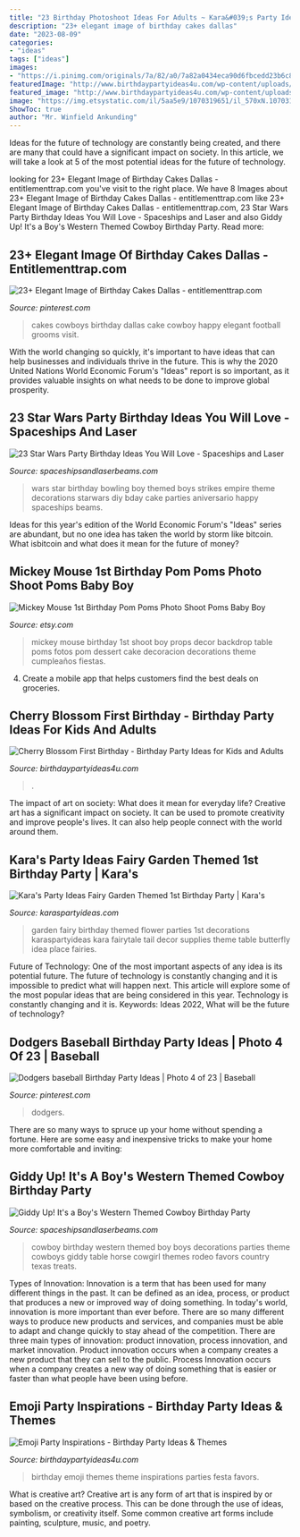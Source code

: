 ```yaml
---
title: "23 Birthday Photoshoot Ideas For Adults ~ Kara&#039;s Party Ideas Fairy Garden Themed 1st Birthday Party"
description: "23+ elegant image of birthday cakes dallas"
date: "2023-08-09"
categories:
- "ideas"
tags: ["ideas"]
images:
- "https://i.pinimg.com/originals/7a/82/a0/7a82a0434eca90d6fbcedd23b6c8231f.jpg"
featuredImage: "http://www.birthdaypartyideas4u.com/wp-content/uploads/2017/12/Emoji-Birthday-Party-1.png"
featured_image: "http://www.birthdaypartyideas4u.com/wp-content/uploads/2017/12/Emoji-Birthday-Party-1.png"
image: "https://img.etsystatic.com/il/5aa5e9/1070319651/il_570xN.1070319651_iuml.jpg?version=0"
ShowToc: true
author: "Mr. Winfield Ankunding"
---
```



Ideas for the future of technology are constantly being created, and there are many that could have a significant impact on society. In this article, we will take a look at 5 of the most potential ideas for the future of technology.

	

		
looking for 23+ Elegant Image of Birthday Cakes Dallas - entitlementtrap.com you've visit to the right place. We have 8 Images about 23+ Elegant Image of Birthday Cakes Dallas - entitlementtrap.com like 23+ Elegant Image of Birthday Cakes Dallas - entitlementtrap.com, 23 Star Wars Party Birthday Ideas You Will Love - Spaceships and Laser and also Giddy Up! It&#039;s a Boy&#039;s Western Themed Cowboy Birthday Party. Read more:
		
    
## 23+ Elegant Image Of Birthday Cakes Dallas - Entitlementtrap.com

<img loading=lazy src="https://i.pinimg.com/736x/f8/d5/a5/f8d5a5cd4aa67f7f9fb56b82a3583cec.jpg" onerror="this.onerror=null;this.src='https://tse3.mm.bing.net/th?id=OIP.FaX3bLsFRdiVLOyvjtOVxQHaJ3&amp;pid=15.1';" alt="23+ Elegant Image of Birthday Cakes Dallas - entitlementtrap.com">

_Source: pinterest.com_

>cakes cowboys birthday dallas cake cowboy happy elegant football grooms visit. 

	

With the world changing so quickly, it's important to have ideas that can help businesses and individuals thrive in the future. This is why the 2020 United Nations World Economic Forum's "Ideas" report is so important, as it provides valuable insights on what needs to be done to improve global prosperity.

    
## 23 Star Wars Party Birthday Ideas You Will Love - Spaceships And Laser

<img loading=lazy src="http://spaceshipsandlaserbeams.com/wp-content/uploads/2016/01/5-Star-Wars-Bowling-Birthday-Party.jpg" onerror="this.onerror=null;this.src='https://tse4.mm.bing.net/th?id=OIP.G6_PSYm4WQFAVrqAjw3JPAHaLH&amp;pid=15.1';" alt="23 Star Wars Party Birthday Ideas You Will Love - Spaceships and Laser">

_Source: spaceshipsandlaserbeams.com_

>wars star birthday bowling boy themed boys strikes empire theme decorations starwars diy bday cake parties aniversario happy spaceships beams. 

	

Ideas for this year's edition of the World Economic Forum's "Ideas" series are abundant, but no one idea has taken the world by storm like bitcoin. What isbitcoin and what does it mean for the future of money? 

    
## Mickey Mouse 1st Birthday Pom Poms Photo Shoot Poms Baby Boy

<img loading=lazy src="https://img.etsystatic.com/il/5aa5e9/1070319651/il_570xN.1070319651_iuml.jpg?version=0" onerror="this.onerror=null;this.src='https://tse2.mm.bing.net/th?id=OIP.r_r45TJdD-NeAY5z8_-FigHaKG&amp;pid=15.1';" alt="Mickey Mouse 1st Birthday Pom Poms Photo Shoot Poms Baby Boy">

_Source: etsy.com_

>mickey mouse birthday 1st shoot boy props decor backdrop table poms fotos pom dessert cake decoracion decorations theme cumpleaños fiestas. 

	

4. Create a mobile app that helps customers find the best deals on groceries. 

    
## Cherry Blossom First Birthday - Birthday Party Ideas For Kids And Adults

<img loading=lazy src="https://birthdaypartyideas4u.com/wp-content/uploads/2020/02/Cherry-Blossom-First-Birthday-decorations-and-background.jpg" onerror="this.onerror=null;this.src='https://tse3.mm.bing.net/th?id=OIP.zndJl64Gk1eNpEaYhGtT7gHaKv&amp;pid=15.1';" alt="Cherry Blossom First Birthday - Birthday Party Ideas for Kids and Adults">

_Source: birthdaypartyideas4u.com_

>. 

	

The impact of art on society: What does it mean for everyday life?
Creative art has a significant impact on society. It can be used to promote creativity and improve people's lives. It can also help people connect with the world around them.

    
## Kara&#039;s Party Ideas Fairy Garden Themed 1st Birthday Party | Kara&#039;s

<img loading=lazy src="http://karaspartyideas.com/wp-content/uploads/2013/06/DSC06643_600x901.jpg" onerror="this.onerror=null;this.src='https://tse2.mm.bing.net/th?id=OIP.4z4a0hDYO7Lef36RHaGTNAHaLH&amp;pid=15.1';" alt="Kara&#039;s Party Ideas Fairy Garden Themed 1st Birthday Party | Kara&#039;s">

_Source: karaspartyideas.com_

>garden fairy birthday themed flower parties 1st decorations karaspartyideas kara fairytale tail decor supplies theme table butterfly idea place fairies. 

	

Future of Technology: One of the most important aspects of any idea is its potential future. The future of technology is constantly changing and it is impossible to predict what will happen next. This article will explore some of the most popular ideas that are being considered in this year.
Technology is constantly changing and it is. Keywords: Ideas 2022, What will be the future of technology?

    
## Dodgers Baseball Birthday Party Ideas | Photo 4 Of 23 | Baseball

<img loading=lazy src="https://i.pinimg.com/originals/7a/82/a0/7a82a0434eca90d6fbcedd23b6c8231f.jpg" onerror="this.onerror=null;this.src='https://tse2.mm.bing.net/th?id=OIP.YFc5i0s5lA7fMaPEgEJwkgHaJ4&amp;pid=15.1';" alt="Dodgers baseball Birthday Party Ideas | Photo 4 of 23 | Baseball">

_Source: pinterest.com_

>dodgers. 

	

There are so many ways to spruce up your home without spending a fortune. Here are some easy and inexpensive tricks to make your home more comfortable and inviting:

    
## Giddy Up! It&#039;s A Boy&#039;s Western Themed Cowboy Birthday Party

<img loading=lazy src="https://spaceshipsandlaserbeams.com/wp-content/uploads/2015/09/cowboy-birthday-party-ideas-for-boys.jpg" onerror="this.onerror=null;this.src='https://tse2.mm.bing.net/th?id=OIP.BnvaMRx1U9O6ZyJczH1RyAHaLH&amp;pid=15.1';" alt="Giddy Up! It&#039;s a Boy&#039;s Western Themed Cowboy Birthday Party">

_Source: spaceshipsandlaserbeams.com_

>cowboy birthday western themed boy boys decorations parties theme cowboys giddy table horse cowgirl themes rodeo favors country texas treats. 

	

Types of Innovation:
Innovation is a term that has been used for many different things in the past. It can be defined as an idea, process, or product that produces a new or improved way of doing something. In today's world, innovation is more important than ever before. There are so many different ways to produce new products and services, and companies must be able to adapt and change quickly to stay ahead of the competition. 
There are three main types of innovation: product innovation, process innovation, and market innovation. Product innovation occurs when a company creates a new product that they can sell to the public. Process Innovation occurs when a company creates a new way of doing something that is easier or faster than what people have been using before.

    
## Emoji Party Inspirations - Birthday Party Ideas &amp; Themes

<img loading=lazy src="http://www.birthdaypartyideas4u.com/wp-content/uploads/2017/12/Emoji-Birthday-Party-1.png" onerror="this.onerror=null;this.src='https://tse3.mm.bing.net/th?id=OIP.wh3CmHLG6oDMPLRVXCrRMwHaLZ&amp;pid=15.1';" alt="Emoji Party Inspirations - Birthday Party Ideas &amp; Themes">

_Source: birthdaypartyideas4u.com_

>birthday emoji themes theme inspirations parties festa favors. 

	

What is creative art?
Creative art is any form of art that is inspired by or based on the creative process. This can be done through the use of ideas, symbolism, or creativity itself. Some common creative art forms include painting, sculpture, music, and poetry.

